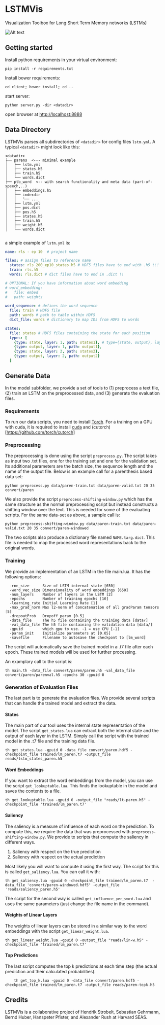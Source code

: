 # LSTMVis
Visualization Toolbox for Long Short Term Memory networks (LSTMs)

![Alt text](client/assets/example3.png)


## Getting started

Install python requirements in your virtual environment:

```
pip install -r requirements.txt
```

Install bower requirements:

```
cd client; bower install; cd ..
```

start server:

```
python server.py -dir <datadir>
```

open browser at [http://localhost:8888](http://localhost:8888)


## Data Directory
LSTMVis parses all subdirectories of `<datadir>` for config files `lstm.yml`.
A typical `<datadir>` might look like this:

```
<datadir>
├── parens  <--- minimal example
│   ├── lstm.yml
│   ├── states.h5
│   ├── train.h5
│   └── words.dict
├── ptb_word  <-- with search functionality and meta data (part-of-speech,..)
│   ├── embeddings.h5
│   ├── indexdir
│   │   └── ...
│   ├── lstm.yml
│   ├── pos.dict
│   ├── pos.h5
│   ├── states.h5
│   ├── train.h5
│   ├── weight.h5
│   └── words.dict


```



a simple example of `lstm.yml` is:

```yaml
name: rls - ep 10  # project name

files: # assign files to reference name
  states: rls_200_ep10_states.h5 # HDF5 files have to end with .h5 !!!
  train: rls.h5
  words: rls.dict # dict files have to end in .dict !!

# OPTIONAL: If you have information about word embedding
# word_embedding:
#   file: embed
#   path: weights

word_sequence: # defines the word sequence
  file: train # HDF5 file
  path: words # path to table within HDF5
  dict_file: words # dictionary to map IDs from HDF5 to words

states:
  file: states # HDF5 files containing the state for each position
  types: [
  	{type: state, layer: 1, path: states1}, # type={state, output}, layer=[1..x], path = HDF5 path
  	{type: output, layer: 1, path: output1}, 
	{type: state, layer: 2, path: states2},
  	{type: output, layer: 2, path: output2}
  ]

```

## Generate Data

In the model subfolder, we provide a set of tools to (1) preprocess a text file, (2) train an LSTM on the preprocessed data, and (3) generate the evaluation files.

### Requirements

To run our data scripts, you need to install [Torch](http://torch.ch/docs/getting-started.html). For a training on a GPU with cuda, it is required to install [cuda](https://developer.nvidia.com/cuda-downloads) and (cutorch)[https://github.com/torch/cutorch]

### Preprocessing

The preprocessing is done using the script `preprocess.py`. The script takes as input two .txt files, one for the training set and one for the validation set. Its additional parameters are the batch size, the sequence length and the name of the output file. Below is an example call for a parenthesis based data set:

    python preprocess.py data/paren-train.txt data/paren-valid.txt 20 35 convert/paren

We also provide the script `preprocess-shifting-window.py` which has the same structure as the normal preprocessing script but instead constructs a shifting window over the text. This is needed for some of the evaluating scripts. For the same data-set as above, a sample call is:

    python preprocess-shifting-window.py data/paren-train.txt data/paren-valid.txt 20 35 convert/paren-windowed 
    
The two scripts also produce a dictionary file named `NAME.targ.dict`. This file is needed to map the processed word representations back to the original words.
    
### Training

We provide an implementation of an LSTM in the file main.lua. It has the following options:

```
  -rnn_size      Size of LSTM internal state [650]
  -word_vec_size Dimensionality of word embeddings [650]
  -num_layers    Number of layers in the LSTM [2]
  -epochs        Number of training epochs [10]
  -learning_rate Initial Learning Rate [1]
  -max_grad_norm Max l2-norm of concatenation of all gradParam tensors [5]
  -dropoutProb   Dropoff param [0.5]
  -data_file     The h5 file containing the training data [data/]
  -val_data_file The h5 file containing the validation data [data/]
  -gpuid         which gpu to use. -1 = use CPU [-1]
  -param_init    Initialize parameters at [0.05]
  -savefile      Filename to autosave the checkpont to [lm_word]
```

The script will automatically save the trained model in a .t7 file after each epoch. These trained models will be used for further processing. 

An examplary call to the script is:

    th main.th -data_file convert/paren/paren.h5 -val_data_file convert/paren/parenval.h5 -epochs 30 -gpuid 0
    
### Generation of Evaluation Files

The last part is to generate the evaluation files. We provide several scripts that can handle the trained model and extract the data. 

#### States 

The main part of our tool uses the internal state representation of the model. The script `get_states.lua` can extract both the internal state and the output of each layer in the LSTM. Simply call the script with the trained model in the .t7 file and the training data file.

    th get_states.lua -gpuid 0 -data_file convert/paren.hdf5 -checkpoint_file trained/lm_paren.t7 -output_file reads/lstm_states_paren.h5
    
#### Word Embeddings

If you want to extract the word embeddings from the model, you can use the script `get_lookuptable.lua`. This finds the lookuptable in the model and saves the contents to a file. 

    th get_lookuptable.lua -gpuid 0 -output_file "reads/lt-paren.h5" -checkpoint_file 'trained/lm_paren.t7'

#### Saliency

The saliency is a measure of influence of each word on the prediction. To compute this, we require the data that was preprocessed with `preprocess-shifting-window.py`. We provide to scripts that compute the saliency in different ways.

1. Saliency with respect on the true prediction
2. Saliency with respect on the actual prediction

Most likely you will want to compute it using the first way. The script for this is called `get_saliency.lua`. You can call it with:

    th get_saliency.lua -gpuid 0 -checkpoint_file trained/lm_paren.t7  -data_file 'convert/paren-windowed.hdf5' -output_file 'reads/saliency_paren.h5'
    
The script for the second way is called `get_influence_per_word.lua` and uses the same parameters (just change the file name in the command).

#### Weights of Linear Layers

The weights of linear layers can be stored in a similar way to the word embeddings with the script `get_linear_weight.lua`. 

    th get_linear_weight.lua -gpuid 0 -output_file "reads/lin-w.h5" -checkpoint_file 'trained/lm_paren.t7'
    
#### Top Predictions

The last script computes the top k predictions at each time step (the actual prediction and their calculated probabilities).

        th get_top_k.lua -gpuid 0 -data_file convert/paren.hdf5 -checkpoint_file trained/lm_paren.t7 -output_file reads/paren-topk.h5



## Credits

LSTMVis is a collaborative project of Hendrik Strobelt, Sebastian Gehrmann, Bernd Huber, Hanspeter Pfister, and Alexander Rush at Harvard SEAS.
